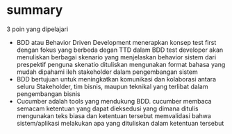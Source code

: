 # summary

3 poin yang dipelajari

- BDD atau Behavior Driven Development menerapkan konsep test first dengan fokus yang berbeda degan TTD dalam BDD test developer akan menuliskan berbagai skenario yang menjelaskan behavior sistem dari prespektif penguna skenatio dituliskan mengunakan format bahasa yang mudah dipahami ileh stakeholder dalam pengembangan sistem
- BDD bertujuan untuk meningkatkan komunikasi dan kolaborasi antara seluru Stakeholder, tim bisnis, maupun teknikal yang terlibat dalam pengembangan bisnis
- Cucumber adalah tools yang mendukung BDD. cucumber membaca semacam ketentuan yang dapat dieksedusi yang dimana ditulis mengunakan teks biasa dan ketentuan tersebut memvalidasi bahwa sistem/aplikasi melakukan apa yang dituliskan dalam ketentuan tersebut
